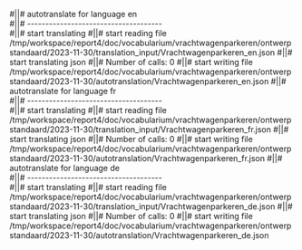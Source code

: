 #||# autotranslate for language en  
#||# -------------------------------------  
#||# start translating
#||# start reading file /tmp/workspace/report4/doc/vocabularium/vrachtwagenparkeren/ontwerpstandaard/2023-11-30/translation_input/Vrachtwagenparkeren_en.json
#||# start translating json
#||# Number of calls: 0
#||# start writing file /tmp/workspace/report4/doc/vocabularium/vrachtwagenparkeren/ontwerpstandaard/2023-11-30/autotranslation/Vrachtwagenparkeren_en.json
#||# autotranslate for language fr  
#||# -------------------------------------  
#||# start translating
#||# start reading file /tmp/workspace/report4/doc/vocabularium/vrachtwagenparkeren/ontwerpstandaard/2023-11-30/translation_input/Vrachtwagenparkeren_fr.json
#||# start translating json
#||# Number of calls: 0
#||# start writing file /tmp/workspace/report4/doc/vocabularium/vrachtwagenparkeren/ontwerpstandaard/2023-11-30/autotranslation/Vrachtwagenparkeren_fr.json
#||# autotranslate for language de  
#||# -------------------------------------  
#||# start translating
#||# start reading file /tmp/workspace/report4/doc/vocabularium/vrachtwagenparkeren/ontwerpstandaard/2023-11-30/translation_input/Vrachtwagenparkeren_de.json
#||# start translating json
#||# Number of calls: 0
#||# start writing file /tmp/workspace/report4/doc/vocabularium/vrachtwagenparkeren/ontwerpstandaard/2023-11-30/autotranslation/Vrachtwagenparkeren_de.json
